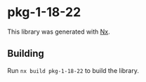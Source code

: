 # pkg-1-18-22

This library was generated with [Nx](https://nx.dev).

## Building

Run `nx build pkg-1-18-22` to build the library.
